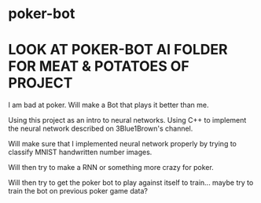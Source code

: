 # poker-bot

# LOOK AT POKER-BOT AI FOLDER FOR MEAT & POTATOES OF PROJECT

I am bad at poker. Will make a Bot that plays it better than me.

Using this project as an intro to neural networks. Using C++ to implement the neural network described on 3Blue1Brown's channel.

Will make sure that I implemented neural network properly by trying to classify MNIST handwritten number images.

Will then try to make a RNN or something more crazy for poker.

Will then try to get the poker bot to play against itself to train... maybe try to train the bot on previous poker game data?
